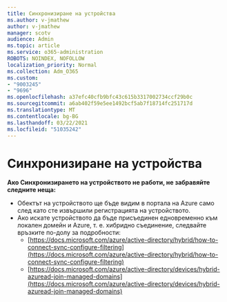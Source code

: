 ```yaml
---
title: Синхронизиране на устройства
ms.author: v-jmathew
author: v-jmathew
manager: scotv
audience: Admin
ms.topic: article
ms.service: o365-administration
ROBOTS: NOINDEX, NOFOLLOW
localization_priority: Normal
ms.collection: Adm_O365
ms.custom:
- "9003245"
- "9696"
ms.openlocfilehash: a37efc40cfb9bfc43c615b3317002734ccf29b0c
ms.sourcegitcommit: a6ab402f59e5ee1492bcf5ab7f18714fc251717d
ms.translationtype: MT
ms.contentlocale: bg-BG
ms.lasthandoff: 03/22/2021
ms.locfileid: "51035242"
---
```

# <a name="device-sync"></a>Синхронизиране на устройства

**Ако Синхронизирането на устройството не работи, не забравяйте следните неща:**

- Обектът на устройството ще бъде видим в портала на Azure само след като сте извършили регистрацията на устройството.
- Ако искате устройството да бъде присъединен едновременно към локален домейн и Azure, т. е. хибридно съединение, следвайте връзките по-долу за подробности:
  - [https://docs.microsoft.com/azure/active-directory/hybrid/how-to-connect-sync-configure-filtering](https://docs.microsoft.com/azure/active-directory/hybrid/how-to-connect-sync-configure-filtering)
  - [https://docs.microsoft.com/azure/active-directory/devices/hybrid-azuread-join-managed-domains](https://docs.microsoft.com/azure/active-directory/devices/hybrid-azuread-join-managed-domains)
